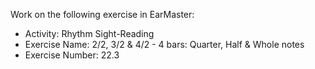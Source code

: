 Work on the following exercise in EarMaster:
- Activity: Rhythm Sight-Reading
- Exercise Name: 2/2, 3/2 & 4/2 - 4 bars: Quarter, Half & Whole notes
- Exercise Number: 22.3
